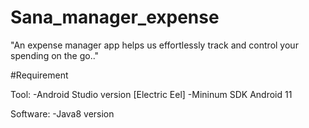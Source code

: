 # Sana_manager_expense
"An expense manager app helps us effortlessly track and control your spending on the go.."

#Requirement

Tool: -Android Studio version [Electric Eel] -Mininum SDK Android 11

Software: -Java8 version
